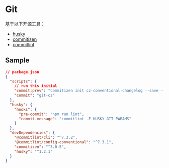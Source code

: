 # Git

基于以下开源工具：

- [husky](https://github.com/typicode/husky)
- [commitizen](https://github.com/commitizen/cz-cli)
- [commitlint](https://github.com/marionebl/commitlint)

## Sample

```json
// package.json
{
  "scripts": {
    // run this initial
    "commit:prev": "commitizen init cz-conventional-changelog --save --save-exact --force",
    "commit": "git-cz"
  },
  "husky": {
    "hooks": {
      "pre-commit": "npm run lint",
      "commit-message": "commitlint -E HUSKY_GIT_PARAMS"
    }
  },
  "devDependencies": {
    "@commitlint/cli": "^7.3.2",
    "@commitlint/config-conventional": "^7.3.1",
    "commitizen": "^3.0.5",
    "husky": "^1.2.1"
  }
}
```
